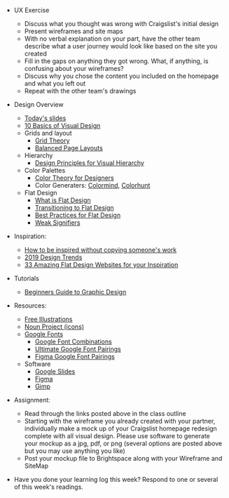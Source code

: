 - UX Exercise
    - Discuss what you thought was wrong with Craigslist's initial design
    - Present wireframes and site maps
    - With no verbal explanation on your part, have the other team describe what a user journey would look like based on the site you created
    - Fill in the gaps on anything they got wrong. What, if anything, is confusing about your wireframes?
    - Discuss why you chose the content you included on the homepage and what you left out
    - Repeat with the other team's drawings

- Design Overview
    - [Today's slides](https://docs.google.com/presentation/d/1_aujQAcw3I2czV-PYn5XEX3Dicra2szamLIHCmd1eRg/edit?usp=sharing)
    - [10 Basics of Visual Design](https://blog.prototypr.io/10-basic-principles-of-visual-design-55b86b9f7241)
    - Grids and layout
        - [Grid Theory](https://www.creativebloq.com/web-design/grid-theory-41411345)
        - [Balanced Page Layouts](https://www.creativebloq.com/netmag/create-balanced-page-layouts-7-pro-tips-121310009)
    - Hierarchy
        - [Design Principles for Visual Hierarchy](https://uxdesign.cc/design-principles-an-introduction-to-visual-hierarchy-902d58e1c7b3)
    - Color Palettes
        - [Color Theory for Designers](https://www.smashingmagazine.com/2010/01/color-theory-for-designers-part-1-the-meaning-of-color/)
        - Color Generaters: [Colormind](http://colormind.io/), [Colorhunt](https://colorhunt.co/)
    - Flat Design
        - [What is Flat Design](https://www.creativebloq.com/graphic-design/what-flat-design-3132112)
        - [Transitioning to Flat Design](https://medium.com/@enneyeseakay/transitioning-communication-from-skeuomorphism-to-minimalism-cabbc8df5de0)
        - [Best Practices for Flat Design](https://uxplanet.org/best-practices-for-flat-design-6e7a6997805)
        - [Weak Signifiers](https://www.nngroup.com/articles/flat-ui-less-attention-cause-uncertainty/)

- Inspiration:
    - [How to be inspired without copying someone's work](https://getflywheel.com/layout/how-to-be-inspired-without-copying-someones-work/)
    - [2019 Design Trends](https://uxdesign.cc/ux-design-trends-retrospective-2019-8a3daaa61c62)
    - [33 Amazing Flat Design Websites for your Inspiration](http://crazypixels.net/33-amazing-flat-design-websites-for-your-inspiration/)


- Tutorials
    - [Beginners Guide to Graphic Design](https://www.youtube.com/playlist?list=PLYfCBK8IplO4E2sXtdKMVpKJZRBEoMvpn)

- Resources:
    - [Free Illustrations](https://blog.prototypr.io/12-places-to-find-beautiful-free-illustrations-f765967ba44c)
    - [Noun Project (icons)](https://thenounproject.com/)
    - [Google Fonts](https://fonts.google.com/)
        - [Google Font Combinations](https://inkbotdesign.com/google-font-combinations-mixing-typefaces/)
        - [Ultimate Google Font Pairings](https://www.reliablepsd.com/ultimate-google-font-pairings/)
        - [Figma Google Font Pairings](https://www.figma.com/google-fonts/)
    - Software
        - [Google Slides](https://docs.google.com/presentation/u/0/)
        - [Figma](https://www.figma.com/)
        - [Gimp](https://www.gimp.org/)

- Assignment:
    - Read through the links posted above in the class outline
    - Starting with the wireframe you already created with your partner, individually make a mock up of your Craigslist homepage redesign complete with all visual design. Please use software to generate your mockup as a jpg, pdf, or png (several options are posted above but you may use anything you like)
    - Post your mockup file to Brightspace along with your Wireframe and SiteMap

- Have you done your learning log this week? Respond to one or several of this week's readings.

